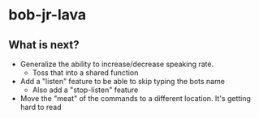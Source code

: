 # bob-jr-lava

## What is next?
 - Generalize the ability to increase/decrease speaking rate. 
    - Toss that into a shared function
 - Add a "listen" feature to be able to skip typing the bots name
    - Also add a "stop-listen" feature
 - Move the "meat" of the commands to a different location. It's getting hard to read